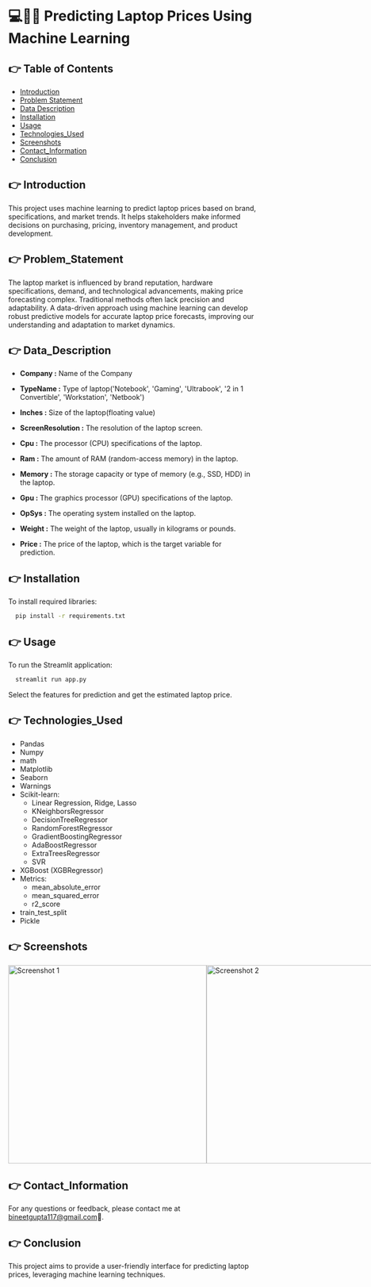 
# 💻🧑‍💻 Predicting Laptop Prices Using Machine Learning

## 👉 Table of Contents
- [Introduction](#Introduction)
- [Problem Statement](#Problem_Statement)
- [Data Description](#Data_Description)
- [Installation](#Installation)
- [Usage](#Usage)
- [Technologies_Used](#Technologies_Used)
- [Screenshots](#Screenshots)
- [Contact_Information](#Contact_Information)
- [Conclusion](#Conclusion)

## 👉 Introduction
This project uses machine learning to predict laptop prices based on brand, specifications, and market trends. It helps stakeholders make informed decisions on purchasing, pricing, inventory management, and product development.



## 👉 Problem_Statement
The laptop market is influenced by brand reputation, hardware specifications, demand, and technological advancements, making price forecasting complex. Traditional methods often lack precision and adaptability. A data-driven approach using machine learning can develop robust predictive models for accurate laptop price forecasts, improving our understanding and adaptation to market dynamics.

## 👉 Data_Description

- **Company :** Name of the Company

- **TypeName :** Type of laptop('Notebook', 'Gaming', 'Ultrabook', '2 in 1 Convertible', 'Workstation', 'Netbook')

- **Inches :** Size of the laptop(floating value)

- **ScreenResolution :** The resolution of the laptop screen.

- **Cpu :** The processor (CPU) specifications of the laptop.

- **Ram :** The amount of RAM (random-access memory) in the laptop.

- **Memory :** The storage capacity or type of memory (e.g., SSD, HDD) in the laptop.

- **Gpu :** The graphics processor (GPU) specifications of the laptop.

- **OpSys :** The operating system installed on the laptop.

- **Weight :** The weight of the laptop, usually in kilograms or pounds.

- **Price :** The price of the laptop, which is the target variable for prediction.






## 👉 Installation

To install required libraries:

```bash
  pip install -r requirements.txt
```

## 👉 Usage
To run the Streamlit application:

```bash
  streamlit run app.py
```
Select the features for prediction and get the estimated laptop price.


## 👉 Technologies_Used
* Pandas
* Numpy
* math
* Matplotlib
* Seaborn
* Warnings
* Scikit-learn:
    * Linear Regression, Ridge, Lasso
    * KNeighborsRegressor
    * DecisionTreeRegressor
    * RandomForestRegressor
    * GradientBoostingRegressor
    * AdaBoostRegressor
    * ExtraTreesRegressor
    * SVR
* XGBoost (XGBRegressor)
* Metrics:
    * mean_absolute_error
    * mean_squared_error
    * r2_score
* train_test_split
* Pickle
## 👉 Screenshots

<div style="display:flex; justify-content:space-between;">
  <img src="https://github.com/Bineet117/Laptop-Price-Prediction/assets/118985862/8a41b119-1914-46cf-b24d-6ae779ca9517" alt="Screenshot 1" width="400"/>
  <img src="https://github.com/Bineet117/Laptop-Price-Prediction/assets/118985862/12cfd0c6-40b8-45de-90ad-459f7ace49d7" alt="Screenshot 2" width="400"/>
</div>


## 👉 Contact_Information
For any questions or feedback, please contact me at bineetgupta117@gmail.com📧.


## 👉 Conclusion
This project aims to provide a user-friendly interface for predicting laptop prices, leveraging machine learning techniques.

